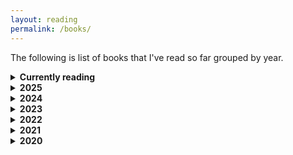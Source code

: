 ```yaml
---
layout: reading
permalink: /books/
---
```


The following is list of books that I've read so far grouped by year.

<details>
  <summary><b>Currently reading</b></summary>

  <ol>
    <li> Mistborn: The Final Empire (Mistborn saga #1) - <i class="author"> Brandon Sanderson </i></li>
    <li> An Introduction to Statistical Learning - <i class="author"> Gareth James, Daniela Witten, Trevor Hastie, Robert Tibshirani </i></li>
    <li> Understanding Software dynamics - <i class="author"> Richard L. Sites </i></li>
  </ol>
</details>

<details>
  <summary><b> 2025</b></summary>

  <ol>
    <li> The Ministry of Time - <i class="author">Kaliane Bradley </i></li>
    <li> On Writing: A memoir of the craft - <i class="author">Stephen King </i></li>
    <li> The 5 Types of Wealth: A Transformative Guide to Design Your Dream Life - <i class="author">Sahil Bloom </i></li>
    <li> You Have Not Yet Heard Your Favourite Song: How Streaming Changes Music - <i class="author">Glenn McDonald </i></li>
    <li> The House of the Spirits - <i class="author">Isabel Allende </i></li>
    <li> 500 Tips for Startup Founders & Employees - <i class="author">Mayank Bidawatka </i></li>
    <li> The Palace of Illusions - <i class="author">Chitra Banerjee Divakaruni </i></li>
    <li> Math for Programmers - <i class="author">Paul Orland </i></li>
    <li> The Catcher in the Rye - <i class="author">J.D. Salinger </i></li>
    <li> The Immortals of Meluha - <i class="author">Amish Tripathi </i></li>
    <li> The Secret of the Nagas - <i class="author">Amish Tripathi </i></li>
    <li> Project Hail Mary - <i class="author">Andy Weir </i></li>
    <li> Shadow of the wind - <i class="author">Carlos Ruiz Zafón</i></li>
  </ol>
</details>

<details>
  <summary><b> 2024</b></summary>

  <ol>
    <li> All the light we cannot see - <i class="author">Anthony Doerr</i></li>
    <li> Psycho-cybernetics - <i class="author">Maxwell Maltz </i></li>
    <li> What is life? - <i class="author">Erwin Schrödinger </i></li>
    <li> Clear thinking - <i class="author">Shane Parrish </i></li>
    <li> Quiet: The Power of Introverts in a World That Can't Stop Talking - <i class="author">Susan Cain </i></li>
    <li> Algorithms to Live By - <i class="author">Brian Christian, Tom Griffiths </i></li>
    <li> For the Love of Physics - <i class="author"> Walter Lewin </i></li>
    <li> The Hitchhiker’s Guide to the Galaxy - <i class="author">Douglas Adams </i></li>
    <li> The Restaurant at the End of the Universe - <i class="author">Douglas Adams </i></li>
    <li> The Nature of Software Development - <i class="author">Ron Jeffries </i></li>
    <li> SQL Antipatterns: Avoiding the Pitfalls of Database Programming - <i class="author">Bill Karwin </i></li>
    <li> The Last Question - <i class="author">Isaac Asimov </i></li>
    <li> LOTR #1: The Hobbit - <i class="author">J.R.R. Tolkien </i></li>
    <li> LOTR #2: The Fellowship of the Ring - <i class="author">J.R.R. Tolkien </i></li>
    <li> 14 Habits of Highly Productive Developers - <i class="author">Zeno Rocha </i></li>
    <li> Jupiters Travels: Four Years Around the World on a Triumph - <i class="author">Ted Simon </i></li>
    <li> Hello Beautiful - <i class="author">Ann Napolitano </i></li>
    <li> Six of Crows - <i class="author">Leigh Bardugo </i></li>
    <li> Crooked Kingdom - <i class="author">Leigh Bardugo </i></li>
    <li> Ego is the enemy - <i class="author">Ryan Holiday</i></li>
    <li> The Science of Storytelling - <i class="author">Will Storr</i></li>
    <li> LOTR #3: The Two Towers - <i class="author">J.R.R. Tolkien</i></li>
    <li> The Labyrinth of the Spirits - <i class="author">Carlos Ruiz Zafón</i></li>
  </ol>

</details>

<details>
  <summary><b> 2023</b></summary>

  <ol>
    <li> A Gentleman in Moscow - <i class="author">Amor Towles</i></li>
    <li> The Hard Thing About Hard Things - <i class="author">Ben Horowitz</i></li>
    <li> Creative Selection - <i class="author">Ken Kocienda</i></li>
    <li> The Song of Achilles - <i class="author">Madeline Miller</i></li>
    <li> Notes on an Execution - <i class="author">Danya Kukafka</i></li>
    <li> Chip War - <i class="author">Chris Miller</i></li>
    <li> Land of Lisp - <i class="author">Conrad Barski</i></li>
    <li> Infinite Powers: How Calculus Reveals the Secrets of the Universe - <i class="author">Steven H. Strogatz</i></li>
    <li> Slaughterhouse-Five - <i class="author">Kurt Vonnegut Jr.</i></li>
    <li> The Most Important Thing - <i class="author">Howard Marks</i></li>
    <li> What If? - <i class="author">Randall Munroe</i></li>
    <li> Same as Ever: A Guide to What Never Changes - <i class="author">Morgan Housel</i></li>
  </ol>

</details>

<details>
  <summary><b> 2022</b></summary>

  <ol>
    <li> The Minimalist Entrepreneur - <i class="author">Sahil Lavingia</i></li>
    <li> Outliers: The Story of Success - <i class="author">Malcolm Gladwell</i></li>
    <li> Optics By Example - <i class="author">Chris Penner</i></li>
    <li> Specification by Example - <i class="author">Gojko Adzic</i></li>
    <li> Building Microservices - <i class="author">Sam Newman</i></li>
    <li> 12 Rules for Life: An Antidote to Chaos - <i class="author">Jordan B. Peterson</i></li>
    <li> The Network State - <i class="author">Balaji S. Srinivasan</i></li>
    <li> Joel on Software - <i class="author">Joel Spolsky</i></li>
    <li> Things Fall Apart - <i class="author">Chinua Achebe</i></li>
    <li> The Fountains of Silence - <i class="author">Ruta Sepetys</i></li>
    <li> The Power Law: Venture Capital and the Art of Disruption - <i class="author">Sebastian Mallaby</i></li>
    <li> What Happened To You? - <i class="author">Bruce D. Perry, Oprah Winfrey</i></li>
  </ol>

</details>

<details>
  <summary><b> 2021</b></summary>

  <ol>
    <li> One Up on Wall Street - <i class="author">Peter Lynch</i></li>
    <li> The Simple Haskell Handbook - <i class="author">Marco Sampellegrini</i></li>
    <li> Deep Work - <i class="author">Cal Newport</i></li>
    <li> Zero To Production In Rust - <i class="author">Luca Palmieri</i></li>
  </ol>

</details>

<details>
  <summary><b> 2020</b></summary>

  <ol>
    <li> The Last Lecture - <i class="author">Randy Pausch, Jeffrey Zaslow</i></li>
    <li> Attitude Is Everything - <i class="author">Jeff Keller</i></li>
    <li> The Metamorphosis - <i class="author">Franz Kafka</i></li>
    <li> Man’s Search for Meaning - <i class="author">Viktor E. Frankl</i></li>
    <li> The Art of Productivity - <i class="author">Jim Stovall</i></li>
    <li> How to Win Friends & Influence People - <i class="author">Dale Carnegie</i></li>
    <li> Everyone Communicates, Few Connect - <i class="author">John C. Maxwell</i></li>
    <li> The Book: On the Taboo Against Knowing Who You Are - <i class="author">Alan Watts </i></li>
    <li> The Art of Optimism - <i class="author">Jim Stovall </i></li>
    <li> The Subtle Art of Not Giving a Fuck- <i class="author">Mark Manson</i></li>
    <li> The Perks of Being a Wallflower - <i class="author">Stephen Chbosky</i></li>
    <li> The One Thing - <i class="author">Gary Keller, Jay Papasan</i></li>
    <li> Bad Blood: Secrets and Lies in a Silicon Valley Startup - <i class="author">John Carreyrou</i></li>
    <li> A Brief History of Time - <i class="author">Stephen Hawking</i></li>
    <li> Can't Hurt Me: Master Your Mind and Defy the Odds - <i class="author">David Goggins</i></li>
    <li> The Ride of a Lifetime - <i class="author">Robert Iger, Joel Lovell</i></li>
    <li> Shape Up: Stop Running in Circles and Ship Work that Matters - <i class="author">Ryan Singer</i></li>
    <li> The Silent Patient - <i class="author">Alex Michaelides</i></li>
    <li> 21 Lessons for the 21st Century - <i class="author">Yuval Noah Harari</i></li>
    <li> Shoe Dog: A Memoir by the Creator of Nike - <i class="author">Phil Knight</i></li>
    <li> 1984 - <i class="author">George Orwell</i></li>
    <li> Atomic Habits - <i class="author">James Clear</i></li>
    <li> The Great Mental Models: General Thinking Concepts - <i class="author">Shane Parrish, Rhiannon Beaubien</i></li>
    <li> The Psychology of Money - <i class="author">Morgan Housel</i></li>
    <li> Meditations- <i class="author">Marcus Aurelius</i></li>
    <li> The Daily Stoic- <i class="author">Ryan Holiday</i></li>
    <li> A letter to a Hindu - <i class="author">Leo Tolstoy</i></li>
    <li> The Almanack of Naval Ravikant: A Guide to Wealth and Happiness - <i class="author">Eric Jorgenson</i></li>
  </ol>

</details>
